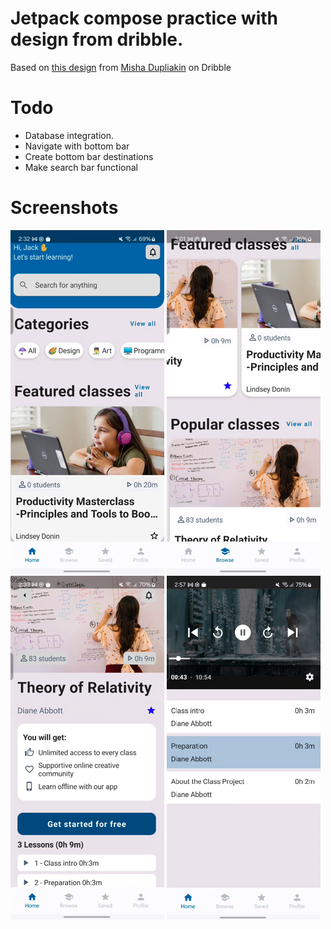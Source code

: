 # Jetpack compose practice with design from dribble.

Based on [this design](https://dribbble.com/shots/16049555-Online-Class-Platform) from
[Misha Dupliakin](https://dribbble.com/mishadupliakin) on Dribble

# **Todo**

- Database integration.
- Navigate with bottom bar
- Create bottom bar destinations
- Make search bar functional

# **Screenshots**

![img.png](readme-images/home.png)
![img.png](readme-images/home-scrolled.png)
![img.png](readme-images/class-details.png)
![img.png](readme-images/video-player.png)